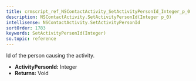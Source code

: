 ```yaml
---
title: crmscript_ref_NSContactActivity_SetActivityPersonId_Integer_p_0
description: NSContactActivity.SetActivityPersonId(Integer p_0)
intellisense: NSContactActivity.SetActivityPersonId
sortOrder: 1783
keywords: SetActivityPersonId(Integer)
so.topic: reference
---
```



Id of the person causing the activity.



* **ActivityPersonId:** Integer
* **Returns:** Void


